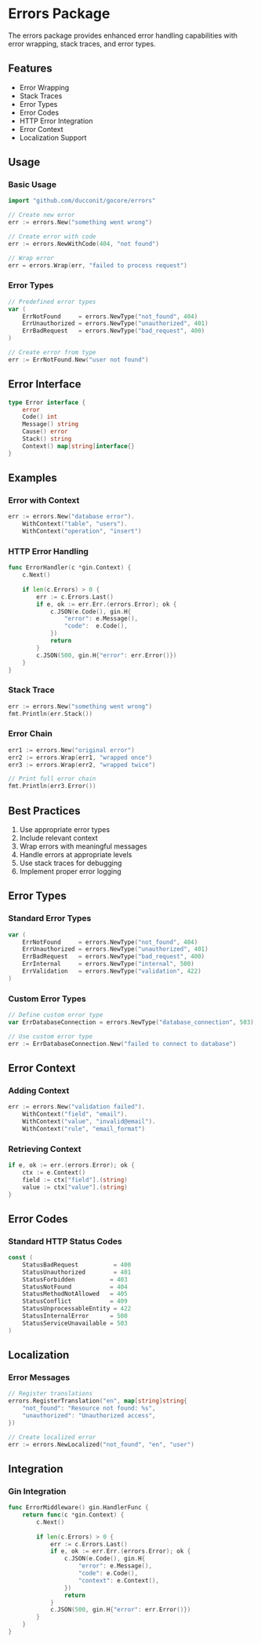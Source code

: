 # Errors Package

The errors package provides enhanced error handling capabilities with error wrapping, stack traces, and error types.

## Features

- Error Wrapping
- Stack Traces
- Error Types
- Error Codes
- HTTP Error Integration
- Error Context
- Localization Support

## Usage

### Basic Usage

```go
import "github.com/ducconit/gocore/errors"

// Create new error
err := errors.New("something went wrong")

// Create error with code
err := errors.NewWithCode(404, "not found")

// Wrap error
err = errors.Wrap(err, "failed to process request")
```

### Error Types

```go
// Predefined error types
var (
    ErrNotFound     = errors.NewType("not_found", 404)
    ErrUnauthorized = errors.NewType("unauthorized", 401)
    ErrBadRequest   = errors.NewType("bad_request", 400)
)

// Create error from type
err := ErrNotFound.New("user not found")
```

## Error Interface

```go
type Error interface {
    error
    Code() int
    Message() string
    Cause() error
    Stack() string
    Context() map[string]interface{}
}
```

## Examples

### Error with Context

```go
err := errors.New("database error").
    WithContext("table", "users").
    WithContext("operation", "insert")
```

### HTTP Error Handling

```go
func ErrorHandler(c *gin.Context) {
    c.Next()
    
    if len(c.Errors) > 0 {
        err := c.Errors.Last()
        if e, ok := err.Err.(errors.Error); ok {
            c.JSON(e.Code(), gin.H{
                "error": e.Message(),
                "code":  e.Code(),
            })
            return
        }
        c.JSON(500, gin.H{"error": err.Error()})
    }
}
```

### Stack Trace

```go
err := errors.New("something went wrong")
fmt.Println(err.Stack())
```

### Error Chain

```go
err1 := errors.New("original error")
err2 := errors.Wrap(err1, "wrapped once")
err3 := errors.Wrap(err2, "wrapped twice")

// Print full error chain
fmt.Println(err3.Error())
```

## Best Practices

1. Use appropriate error types
2. Include relevant context
3. Wrap errors with meaningful messages
4. Handle errors at appropriate levels
5. Use stack traces for debugging
6. Implement proper error logging

## Error Types

### Standard Error Types

```go
var (
    ErrNotFound     = errors.NewType("not_found", 404)
    ErrUnauthorized = errors.NewType("unauthorized", 401)
    ErrBadRequest   = errors.NewType("bad_request", 400)
    ErrInternal     = errors.NewType("internal", 500)
    ErrValidation   = errors.NewType("validation", 422)
)
```

### Custom Error Types

```go
// Define custom error type
var ErrDatabaseConnection = errors.NewType("database_connection", 503)

// Use custom error type
err := ErrDatabaseConnection.New("failed to connect to database")
```

## Error Context

### Adding Context

```go
err := errors.New("validation failed").
    WithContext("field", "email").
    WithContext("value", "invalid@email").
    WithContext("rule", "email_format")
```

### Retrieving Context

```go
if e, ok := err.(errors.Error); ok {
    ctx := e.Context()
    field := ctx["field"].(string)
    value := ctx["value"].(string)
}
```

## Error Codes

### Standard HTTP Status Codes

```go
const (
    StatusBadRequest          = 400
    StatusUnauthorized        = 401
    StatusForbidden          = 403
    StatusNotFound           = 404
    StatusMethodNotAllowed   = 405
    StatusConflict           = 409
    StatusUnprocessableEntity = 422
    StatusInternalError      = 500
    StatusServiceUnavailable = 503
)
```

## Localization

### Error Messages

```go
// Register translations
errors.RegisterTranslation("en", map[string]string{
    "not_found": "Resource not found: %s",
    "unauthorized": "Unauthorized access",
})

// Create localized error
err := errors.NewLocalized("not_found", "en", "user")
```

## Integration

### Gin Integration

```go
func ErrorMiddleware() gin.HandlerFunc {
    return func(c *gin.Context) {
        c.Next()
        
        if len(c.Errors) > 0 {
            err := c.Errors.Last()
            if e, ok := err.Err.(errors.Error); ok {
                c.JSON(e.Code(), gin.H{
                    "error": e.Message(),
                    "code": e.Code(),
                    "context": e.Context(),
                })
                return
            }
            c.JSON(500, gin.H{"error": err.Error()})
        }
    }
}
